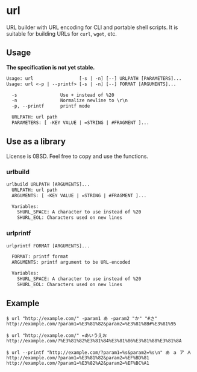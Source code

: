 # url

URL builder with URL encoding for CLI and portable shell scripts.
It is suitable for building URLs for `curl`, `wget`, etc.

## Usage

**The specification is not yet stable.**

```txt
Usage: url                 [-s | -n] [--] URLPATH [PARAMETERS]...
Usage: url <-p | --printf> [-s | -n] [--] FORMAT [ARGUMENTS]...

  -s                Use + instead of %20
  -n                Normalize newline to \r\n
  -p, --printf      printf mode

  URLPATH: url path
  PARAMETERS: [ -KEY VALUE | =STRING | #FRAGMENT ]...
```

## Use as a library

License is 0BSD. Feel free to copy and use the functions.

### urlbuild

```txt
urlbuild URLPATH [ARGUMENTS]...
  URLPATH: url path
  ARGUMENTS: [ -KEY VALUE | =STRING | #FRAGMENT ]...

  Variables:
    SHURL_SPACE: A character to use instead of %20
    SHURL_EOL: Characters used on new lines
```

### urlprintf

```txt
urlprintf FORMAT [ARGUMENTS]...

  FORMAT: printf format
  ARGUMENTS: printf argument to be URL-encoded

  Variables:
    SHURL_SPACE: A character to use instead of %20
    SHURL_EOL: Characters used on new lines
```

## Example

```console
$ url "http://example.com/" -param1 あ -param2 "か" "#さ"
http://example.com/?param1=%E3%81%82&param2=%E3%81%8B#%E3%81%95

$ url "http://example.com/" =あいうえお
http://example.com/?%E3%81%82%E3%81%84%E3%81%86%E3%81%88%E3%81%8A

$ url --printf "http://example.com/?param1=%s&param2=%s\n" あ ａ ア Ａ
http://example.com/?param1=%E3%81%82&param2=%EF%BD%81
http://example.com/?param1=%E3%82%A2&param2=%EF%BC%A1
```
